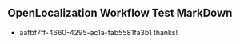 ## OpenLocalization Workflow Test MarkDown
* aafbf7ff-4660-4295-ac1a-fab5581fa3b1 
thanks!<!--HONumber=Mar16_HO2-->
